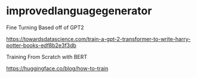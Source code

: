 # improvedlanguagegenerator


Fine Turning Based off of GPT2

https://towardsdatascience.com/train-a-gpt-2-transformer-to-write-harry-potter-books-edf8b2e3f3db

Training From Scratch with BERT

https://huggingface.co/blog/how-to-train
